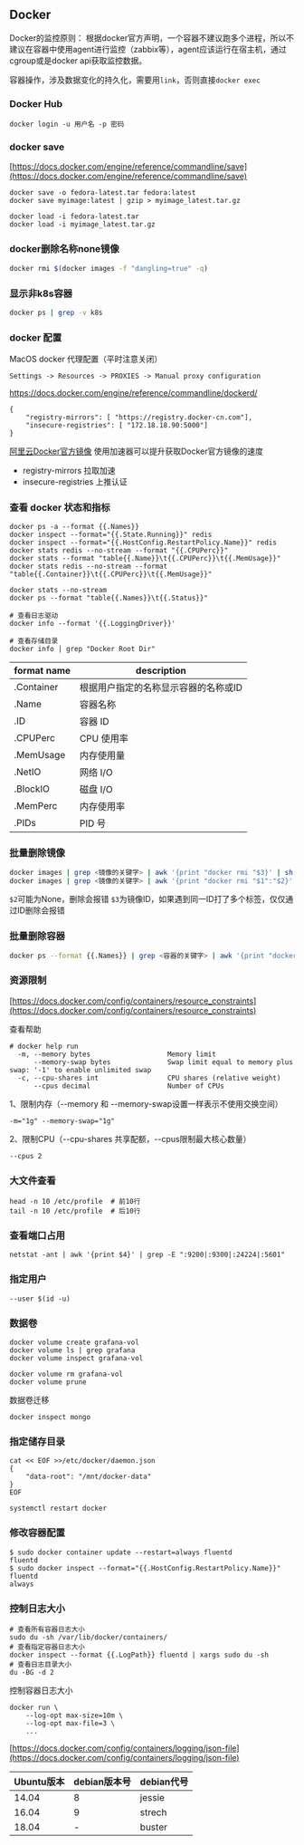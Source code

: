 ## Docker

Docker的监控原则：
根据docker官方声明，一个容器不建议跑多个进程，所以不建议在容器中使用agent进行监控（zabbix等），agent应该运行在宿主机，通过cgroup或是docker api获取监控数据。

容器操作，涉及数据变化的持久化，需要用`link`，否则直接`docker exec`


### Docker Hub
```
docker login -u 用户名 -p 密码
```

### docker save

[https://docs.docker.com/engine/reference/commandline/save](https://docs.docker.com/engine/reference/commandline/save)

```
docker save -o fedora-latest.tar fedora:latest
docker save myimage:latest | gzip > myimage_latest.tar.gz

docker load -i fedora-latest.tar
docker load -i myimage_latest.tar.gz
```

### docker删除名称none镜像
```bash
docker rmi $(docker images -f "dangling=true" -q)
```

### 显示非k8s容器
```bash
docker ps | grep -v k8s
```

### docker 配置

MacOS docker 代理配置（平时注意关闭）
```
Settings -> Resources -> PROXIES -> Manual proxy configuration
```

https://docs.docker.com/engine/reference/commandline/dockerd/

```
{
    "registry-mirrors": [ "https://registry.docker-cn.com"],
    "insecure-registries": [ "172.18.18.90:5000"]
}
```

[阿里云Docker官方镜像](https://cr.console.aliyun.com/cn-hangzhou/instances/mirrors)
使用加速器可以提升获取Docker官方镜像的速度

- registry-mirrors 拉取加速
- insecure-registries 上推认证


### 查看 docker 状态和指标

```
docker ps -a --format {{.Names}}
docker inspect --format="{{.State.Running}}" redis
docker inspect --format="{{.HostConfig.RestartPolicy.Name}}" redis
docker stats redis --no-stream --format "{{.CPUPerc}}"
docker stats --format "table{{.Name}}\t{{.CPUPerc}}\t{{.MemUsage}}"
docker stats redis --no-stream --format "table{{.Container}}\t{{.CPUPerc}}\t{{.MemUsage}}"

docker stats --no-stream
docker ps --format "table{{.Names}}\t{{.Status}}"

# 查看日志驱动
docker info --format '{{.LoggingDriver}}'

# 查看存储目录
docker info | grep "Docker Root Dir"
```

format name | description
--- | ---
.Container | 根据用户指定的名称显示容器的名称或ID
.Name | 容器名称
.ID | 容器 ID
.CPUPerc | CPU 使用率
.MemUsage | 内存使用量
.NetIO | 网络 I/O
.BlockIO | 磁盘 I/O
.MemPerc | 内存使用率
.PIDs | PID 号


### 批量删除镜像

```bash
docker images | grep <镜像的关键字> | awk '{print "docker rmi "$3}' | sh
docker images | grep <镜像的关键字> | awk '{print "docker rmi "$1":"$2}' | sh
```
`$2`可能为None，删除会报错
`$3`为镜像ID，如果遇到同一ID打了多个标签，仅仅通过ID删除会报错

### 批量删除容器
```bash
docker ps --format {{.Names}} | grep <容器的关键字> | awk '{print "docker rm -f "$1}' | sh
```

### 资源限制

[https://docs.docker.com/config/containers/resource_constraints](https://docs.docker.com/config/containers/resource_constraints)

查看帮助
```
# docker help run
  -m, --memory bytes                   Memory limit
      --memory-swap bytes              Swap limit equal to memory plus swap: '-1' to enable unlimited swap
  -c, --cpu-shares int                 CPU shares (relative weight)
      --cpus decimal                   Number of CPUs
```

1、限制内存（--memory 和 --memory-swap设置一样表示不使用交换空间）
```
-m="1g" --memory-swap="1g"
```

2、限制CPU（--cpu-shares 共享配额，--cpus限制最大核心数量）
```
--cpus 2
```

### 大文件查看

```
head -n 10 /etc/profile  # 前10行
tail -n 10 /etc/profile  # 后10行
```

### 查看端口占用

```
netstat -ant | awk '{print $4}' | grep -E ":9200|:9300|:24224|:5601"
```

### 指定用户

```
--user $(id -u)
```

### 数据卷

```
docker volume create grafana-vol
docker volume ls | grep grafana
docker volume inspect grafana-vol

docker volume rm grafana-vol
docker volume prune
```

数据卷迁移
```
docker inspect mongo

```


### 指定储存目录

```
cat << EOF >>/etc/docker/daemon.json
{
    "data-root": "/mnt/docker-data"
}
EOF

systemctl restart docker 
```

### 修改容器配置
```
$ sudo docker container update --restart=always fluentd
fluentd
$ sudo docker inspect --format="{{.HostConfig.RestartPolicy.Name}}" fluentd
always
```

### 控制日志大小


```
# 查看所有容器日志大小
sudo du -sh /var/lib/docker/containers/
# 查看指定容器日志大小
docker inspect --format {{.LogPath}} fluentd | xargs sudo du -sh
# 查看日志目录大小
du -BG -d 2
```


控制容器日志大小
```
docker run \
    --log-opt max-size=10m \
    --log-opt max-file=3 \
    ...
```

[https://docs.docker.com/config/containers/logging/json-file](https://docs.docker.com/config/containers/logging/json-file)


Ubuntu版本	| debian版本号	| debian代号
---------   | -----------   | ---------
14.04	    | 8	            | jessie
16.04	    | 9	            | strech
18.04	    | -	            | buster
